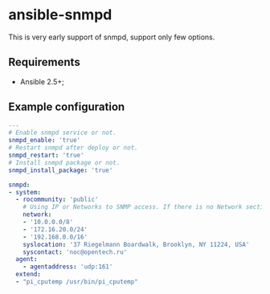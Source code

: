 # ansible-snmpd

This is very early support of snmpd, support only few options.

## Requirements

* Ansible 2.5+;

## Example configuration

```yaml
---
# Enable snmpd service or not.
snmpd_enable: 'true'
# Restart snmpd after deploy or not.
snmpd_restart: 'true'
# Install snmpd package or not.
snmpd_install_package: 'true'

snmpd:
- system:
  - rocommunity: 'public'
    # Using IP or Networks to SNMP access. If there is no Network section, then the value is simply set: rocommunity public and full access to SNMP 
    network:
    - '10.0.0.0/8'
    - '172.16.20.0/24'
    - '192.168.0.0/16'
    syslocation: '37 Riegelmann Boardwalk, Brooklyn, NY 11224, USA'
    syscontact: 'noc@opentech.ru'
  agent:
    - agentaddress: 'udp:161'
  extend:
  - "pi_cputemp /usr/bin/pi_cputemp"
```
